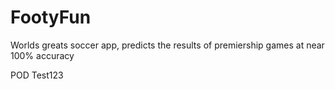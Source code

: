 # FootyFun
Worlds greats soccer app, predicts the results of premiership games at near 100% accuracy

POD Test123
